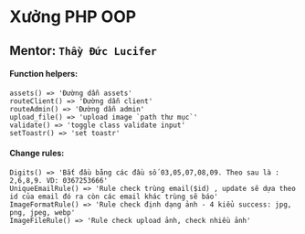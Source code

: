 # Xưởng PHP OOP
## Mentor: ``` Thầy Đức Lucifer ```


#### Function helpers:
```
assets() => 'Đường dẫn assets'
routeClient() => 'Đường dẫn client'
routeAdmin() => 'Đường dẫn admin'
upload_file() => 'upload image `path thư mục`'
validate() => 'toggle class validate input'
setToastr() => 'set toastr'
```

#### Change rules:
```
Digits() => 'Bắt đầu bằng các đầu số 03,05,07,08,09. Theo sau là : 2,6,8,9. VD: 0367253666'
UniqueEmailRule() => 'Rule check trùng email($id) , update sẽ dựa theo id của email đó ra còn các email khác trùng sẽ báo'
ImageFormatRule() => 'Rule check định dạng ảnh - 4 kiểu success: jpg, png, jpeg, webp'
ImageFileRule() => 'Rule check upload ảnh, check nhiều ảnh'
```